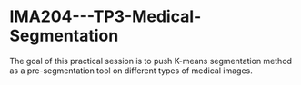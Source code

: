 # IMA204---TP3-Medical-Segmentation
The goal of this practical session is to push K-means segmentation method as a pre-segmentation tool on different types of medical images.
